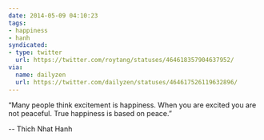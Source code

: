 ```yaml
---
date: 2014-05-09 04:10:23
tags:
- happiness
- hanh
syndicated:
- type: twitter
  url: https://twitter.com/roytang/statuses/464618357904637952/
via:
  name: dailyzen
  url: https://twitter.com/dailyzen/statuses/464617526119632896/
---
```


“Many people think excitement is happiness. When you are excited you are not peaceful. True happiness is based on peace.” 

-- Thich Nhat Hanh